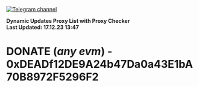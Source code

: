 [![Telegram channel](https://img.shields.io/endpoint?url=https://runkit.io/damiankrawczyk/telegram-badge/branches/master?url=https://t.me/n4z4v0d)](https://t.me/n4z4v0d) 

**Dynamic Updates Proxy List with Proxy Checker**  
**Last Updated: 17.12.23 13:47**

# DONATE (_any evm_) - 0xDEADf12DE9A24b47Da0a43E1bA70B8972F5296F2
